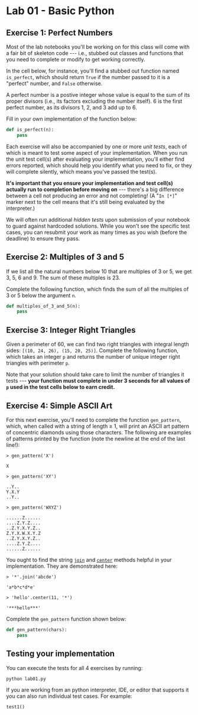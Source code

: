 # Lab 01 - Basic Python

## Exercise 1: Perfect Numbers

Most of the lab notebooks you'll be working on for this class will come with a fair bit of skeleton code --- i.e., stubbed out classes and functions that you need to complete or modify to get working correctly.

In the cell below, for instance, you'll find a stubbed out function named `is_perfect`, which should return `True` if the number passed to it is a "perfect" number, and `False` otherwise.

A perfect number is a postive integer whose value is equal to the sum of its proper divisors (i.e., its factors excluding the number itself). 6 is the first perfect number, as its divisors 1, 2, and 3 add up to 6.

Fill in your own implementation of the function below:

```python
def is_perfect(n):
    pass
```

Each exercise will also be accompanied by one or more *unit tests*, each of which is meant to test some aspect of your implementation. When you run the unit test cell(s) after evaluating your implementation, you'll either find errors reported, which should help you identify what you need to fix, or they will complete silently, which means you've passed the test(s).

**It's important that you ensure your implementation and test cell(s) actually run to completion before moving on** --- there's a big difference between a cell not producing an error and not completing! (A "`In [*]`" marker next to the cell means that it's still being evaluated by the interpreter.)

We will often run additional *hidden tests* upon submission of your notebook to guard against hardcoded solutions.  While you won't see the specific test cases, you can resubmit your work as many times as you wish (before the deadline) to ensure they pass.

## Exercise 2: Multiples of 3 and 5

If we list all the natural numbers below 10 that are multiples of 3 or 5, we get 3, 5, 6 and 9. The sum of these multiples is 23.

Complete the following function, which finds the sum of all the multiples of 3 or 5 below the argument `n`.

```python
def multiples_of_3_and_5(n):
    pass
```

## Exercise 3: Integer Right Triangles

Given a perimeter of 60, we can find two right triangles with integral length sides: `[(10, 24, 26), (15, 20, 25)]`. Complete the following function, which takes an integer `p` and returns the number of unique integer right triangles with perimeter `p`.

Note that your solution should take care to limit the number of triangles it tests --- **your function must complete in under 3 seconds for all values of `p` used in the test cells below to earn credit.**




## Exercise 4: Simple ASCII Art

For this next exercise, you'll need to complete the function `gen_pattern`, which, when called with a string of length $\ge$ 1, will print an ASCII art pattern of concentric diamonds using those characters. The following are examples of patterns printed by the function (note the newline at the end of the last line!):

    > gen_pattern('X')

    X

    > gen_pattern('XY')

    ..Y..
    Y.X.Y
    ..Y..

    > gen_pattern('WXYZ')

    ......Z......
    ....Z.Y.Z....
    ..Z.Y.X.Y.Z..
    Z.Y.X.W.X.Y.Z
    ..Z.Y.X.Y.Z..
    ....Z.Y.Z....
    ......Z......

You ought to find the string [`join`](https://docs.python.org/3.6/library/stdtypes.html#str.join) and [`center`](https://docs.python.org/3.6/library/stdtypes.html#str.center) methods helpful in your implementation. They are demonstrated here:

    > '*'.join('abcde')

    'a*b*c*d*e'

    > 'hello'.center(11, '*')

    '***hello***'

Complete the `gen_pattern` function shown below:

```python
def gen_pattern(chars):
    pass
```

## Testing your implementation

You can execute the tests for all 4 exercises by running:

```python
python lab01.py
```

If you are working from an python interpreter, IDE, or editor that supports it you can also run individual test cases. For example:

```
test1()
```
